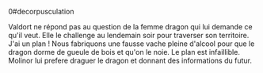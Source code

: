 0#decorpusculation
 
Valdort ne répond pas au question de la femme dragon qui lui demande ce qu'il veut.
Elle le challenge au lendemain soir pour traverser son territoire. 
J'ai un plan !
Nous fabriquons une fausse vache pleine d'alcool pour que le dragon dorme de gueule de bois et qu'on le noie. Le plan est infaillible. Molinor lui prefere draguer le dragon et donnant des informations du futur.